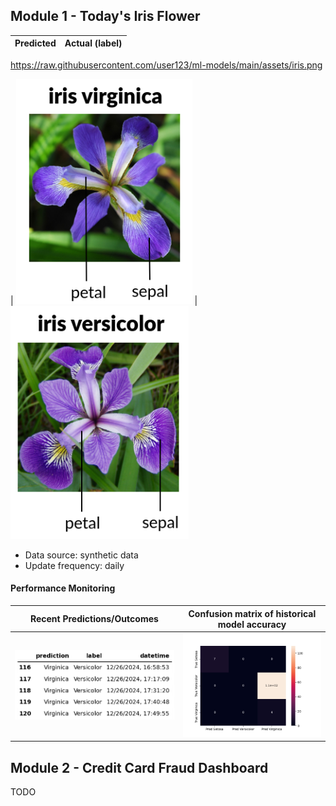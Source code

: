 
## Module 1 - Today's Iris Flower 

| Predicted | Actual (label)
|--------|------- 
https://raw.githubusercontent.com/user123/ml-models/main/assets/iris.png

| ![Iris](https://raw.githubusercontent.com/chimaOkwuokei/serverless-ml/gh-pages/assets/latest_iris.png) | ![Iris](https://raw.githubusercontent.com/chimaOkwuokei/serverless-ml/gh-pages/assets/actual_iris.png) 

 * Data source: synthetic data
 * Update frequency: daily

#### Performance Monitoring 

| Recent Predictions/Outcomes | Confusion matrix of historical model accuracy 
|--------|------- 
| ![Recent predictions](https://raw.githubusercontent.com/chimaOkwuokei/serverless-ml/gh-pages/assets/df_recent.png) | ![Confusion Matrix](https://raw.githubusercontent.com/chimaOkwuokei/serverless-ml/gh-pages/assets/confusion_matrix.png)


## Module 2 - Credit Card Fraud Dashboard


TODO

